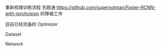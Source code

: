 

重新梳理训练流程
先跑通
https://github.com/supernotman/Faster-RCNN-with-torchvision
的移植工作

目前已经完备的
Optimizer

Dataset

Network